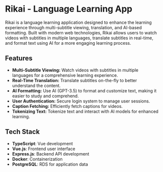 # Rikai - Language Learning App

Rikai is a language learning application designed to enhance the learning experience through multi-subtitle viewing, translation, and AI-based formatting. Built with modern web technologies, Rikai allows users to watch videos with subtitles in multiple languages, translate subtitles in real-time, and format text using AI for a more engaging learning process.

## Features

- **Multi-Subtitle Viewing:** Watch videos with subtitles in multiple languages for a comprehensive learning experience.
- **Real-Time Translation:** Translate subtitles on-the-fly to better understand the content.
- **AI Formatting:** Use AI (GPT-3.5) to format and customize text, making it easier to study and comprehend.
- **User Authentication:** Secure login system to manage user sessions.
- **Caption Fetching:** Efficiently fetch captions for videos.
- **Tokenizing Text:** Tokenize text and interact with AI models for enhanced learning.

## Tech Stack

- **TypeScript**: Vue development
- **Vue.js**: Frontend user interface
- **Express.js**: Backend API development
- **Docker**: Containerization
- **PostgreSQL**: RDS for application data


